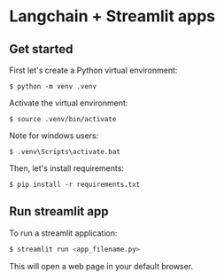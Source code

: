 # Langchain + Streamlit apps

## Get started

First let's create a Python virtual environment:

```console
$ python -m venv .venv
```

Activate the virtual environment:

```console
$ source .venv/bin/activate
```

Note for windows users:

```console
$ .venv\Scripts\activate.bat
```

Then, let's install requirements:

```console
$ pip install -r requirements.txt
```

## Run streamlit app

To run a streamlit application:

```python
$ streamlit run <app_filename.py>
```

This will open a web page in your default browser.